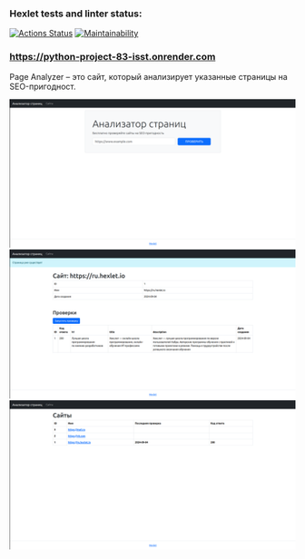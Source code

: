 ### Hexlet tests and linter status:
[![Actions Status](https://github.com/AidDeathLord/python-project-83/actions/workflows/hexlet-check.yml/badge.svg)](https://github.com/AidDeathLord/python-project-83/actions)
[![Maintainability](https://api.codeclimate.com/v1/badges/5a6ef50c4796ce7612bb/maintainability)](https://codeclimate.com/github/AidDeathLord/python-project-83/maintainability)

### https://python-project-83-isst.onrender.com

Page Analyzer – это сайт, который анализирует указанные страницы на SEO-пригодност.

![img.png](img.png)
![img_1.png](img_1.png)
![img_2.png](img_2.png)